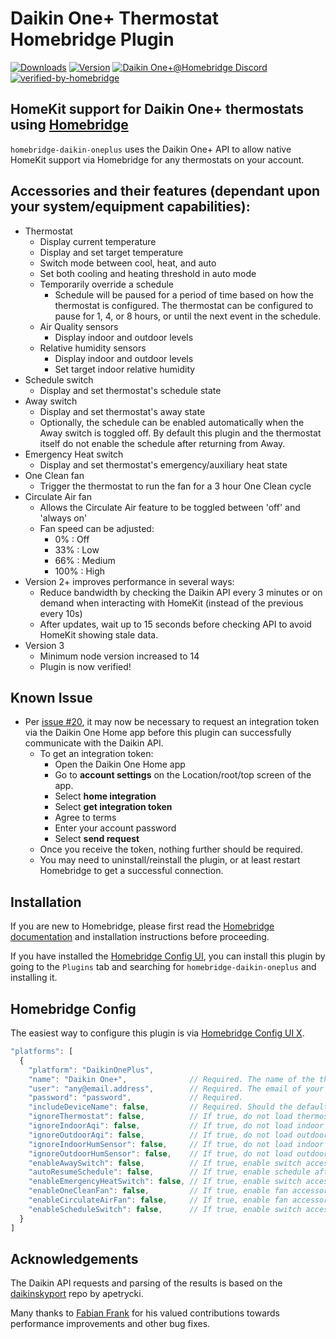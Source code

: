 # Daikin One+ Thermostat Homebridge Plugin
[![Downloads](https://img.shields.io/npm/dt/homebridge-daikin-oneplus?logo=icloud&style=for-the-badge)](https://www.npmjs.com/package/homebridge-daikin-oneplus)
[![Version](https://img.shields.io/npm/v/homebridge-daikin-oneplus?label=Latest%20Version&style=for-the-badge)](https://www.npmjs.com/package/homebridge-daikin-oneplus)
[![Daikin One+@Homebridge Discord](https://img.shields.io/discord/432663330281226270?label=Discord&logo=discord&style=for-the-badge)](https://discord.gg/6whreuQEph)
[![verified-by-homebridge](https://img.shields.io/badge/homebridge-verified-blueviolet?color=%23491F59&style=for-the-badge&logoColor=%23FFFFFF&logo=homebridge)](https://github.com/homebridge/homebridge/wiki/Verified-Plugins)

## HomeKit support for Daikin One+ thermostats using [Homebridge](https://homebridge.io)

`homebridge-daikin-oneplus` uses the Daikin One+ API to allow native HomeKit support via Homebridge for any thermostats on your account.

## Accessories and their features (dependant upon your system/equipment capabilities):
  * Thermostat
    * Display current temperature
    * Display and set target temperature
    * Switch mode between cool, heat, and auto
    * Set both cooling and heating threshold in auto mode
    * Temporarily override a schedule
      * Schedule will be paused for a period of time based on how the thermostat is configured. The thermostat can be configured to pause for 1, 4, or 8 hours, or until the next event in the schedule.
    * Air Quality sensors
      * Display indoor and outdoor levels
    * Relative humidity sensors
      * Display indoor and outdoor levels
      * Set target indoor relative humidity
  * Schedule switch
    * Display and set thermostat's schedule state
  * Away switch
    * Display and set thermostat's away state
    * Optionally, the schedule can be enabled automatically when the Away switch is toggled off. By default this plugin and the thermostat itself do not enable the schedule after returning from Away.
  * Emergency Heat switch
    * Display and set thermostat's emergency/auxiliary heat state
  * One Clean fan
    * Trigger the thermostat to run the fan for a 3 hour One Clean cycle
  * Circulate Air fan
    * Allows the Circulate Air feature to be toggled between 'off' and 'always on'
    * Fan speed can be adjusted:
      * 0% : Off
      * 33% : Low
      * 66% : Medium
      * 100% : High
  * Version 2+ improves performance in several ways:
    * Reduce bandwidth by checking the Daikin API every 3 minutes or on demand when interacting with HomeKit (instead of the previous every 10s)
    * After updates, wait up to 15 seconds before checking API to avoid HomeKit showing stale data.
  * Version 3 
    * Minimum node version increased to 14
    * Plugin is now verified!


## Known Issue
  * Per [issue #20](https://github.com/jeffschubert/homebridge-daikin-oneplus/issues/20), it may now be necessary to request an integration token via the Daikin One Home app before this plugin can successfully communicate with the Daikin API.
    * To get an integration token:
      * Open the Daikin One Home app
      * Go to **account settings** on the Location/root/top screen of the app.
      * Select **home integration**
      * Select **get integration token**
      * Agree to terms
      * Enter your account password
      * Select **send request**
    * Once you receive the token, nothing further should be required.
    * You may need to uninstall/reinstall the plugin, or at least restart Homebridge to get a successful connection.

## Installation
If you are new to Homebridge, please first read the [Homebridge](https://homebridge.io) [documentation](https://github.com/homebridge/homebridge/wiki) and installation instructions before proceeding.

If you have installed the [Homebridge Config UI](https://github.com/oznu/homebridge-config-ui-x), you can install this plugin by going to the `Plugins` tab and searching for `homebridge-daikin-oneplus` and installing it.

## Homebridge Config

The easiest way to configure this plugin is via [Homebridge Config UI X](https://github.com/oznu/homebridge-config-ui-x).

```javascript
"platforms": [
  {
    "platform": "DaikinOnePlus",
    "name": "Daikin One+",              // Required. The name of the thermostat. Can be anything.
    "user": "any@email.address",        // Required. The email of your Daikin One+ account.
    "password": "password",             // Required.
    "includeDeviceName": false,         // Required. Should the default sensor names start with the thermostat name (as configured in the thermostat).
    "ignoreThermostat": false,          // If true, do not load thermostats found in Daikin account.
    "ignoreIndoorAqi": false,           // If true, do not load indoor air quality sensors of thermostats found in Daikin account.
    "ignoreOutdoorAqi": false,          // If true, do not load outdoor air quality sensors of thermostats found in Daikin account.
    "ignoreIndoorHumSensor": false,     // If true, do not load indoor humidity sensors of thermostats found in Daikin account.
    "ignoreOutdoorHumSensor": false,    // If true, do not load outdoor humidity sensors of thermostats found in Daikin account.
    "enableAwaySwitch": false,          // If true, enable switch accessory to get/set the Away state of thermostats found in Daikin account.
    "autoResumeSchedule": false,        // If true, enable schedule after Away switch is toggled off.
    "enableEmergencyHeatSwitch": false, // If true, enable switch accessory to request auxiliary/emergency heat only.
    "enableOneCleanFan": false,         // If true, enable fan accessory that allows the user to run one clean.
    "enableCirculateAirFan": false,     // If true, enable fan accessory that allows the user to run the fan constantly at the specified speed.
    "enableScheduleSwitch": false,      // If true, enable switch accessory to get/set the Schedule state of thermostats found in Daikin account.
  }
]
```

## Acknowledgements
The Daikin API requests and parsing of the results is based on the [daikinskyport](https://github.com/apetrycki/daikinskyport) repo by apetrycki.

Many thanks to [Fabian Frank](https://github.com/FabianFrank) for his valued contributions towards performance improvements and other bug fixes.
